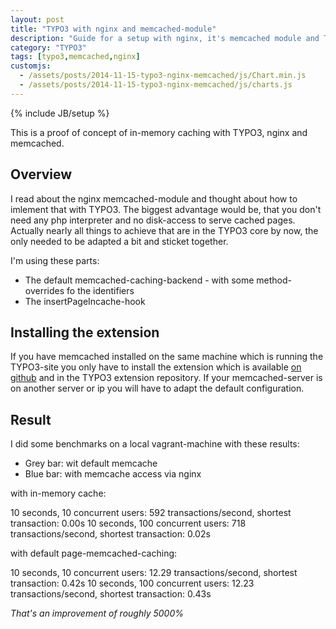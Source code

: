 ```yaml
---
layout: post
title: "TYPO3 with nginx and memcached-module"
description: "Guide for a setup with nginx, it's memcached module and TYPO3"
category: "TYPO3"
tags: [typo3,memcached,nginx]
customjs:
  - /assets/posts/2014-11-15-typo3-nginx-memcached/js/Chart.min.js
  - /assets/posts/2014-11-15-typo3-nginx-memcached/js/charts.js
---
```

{% include JB/setup %}

This is a proof of concept of in-memory caching with TYPO3, nginx and memcached.<!--more-->

## Overview

I read about the nginx memcached-module and thought about how to imlement that with TYPO3. The biggest advantage would be,
that you don't need any php interpreter and no disk-access to serve cached pages. Actually nearly all things to achieve
that are in the TYPO3 core by now, the only needed to be adapted a bit and sticket together.

I'm using these parts:

* The default memcached-caching-backend - with some method-overrides fo the identifiers
* The insertPageIncache-hook

## Installing the extension

If you have memcached installed on the same machine which is running the TYPO3-site you only have to install the extension
which is available [on github](https://github.com/phbergsmann/nginx_memcached) and in the TYPO3 extension repository. If your
memcached-server is on another server or ip you will have to adapt the default configuration.

## Result

I did some benchmarks on a local vagrant-machine with these results:

- Grey bar: wit default memcache
- Blue bar: with memcache access via nginx

<canvas id="chart1" height="450" width="600"></canvas>

<canvas id="chart2" height="450" width="600"></canvas>

with in-memory cache:

10 seconds, 10 concurrent users: 592 transactions/second, shortest transaction: 0.00s
10 seconds, 100 concurrent users: 718 transactions/second, shortest transaction: 0.02s

with default page-memcached-caching:

10 seconds, 10 concurrent users: 12.29 transactions/second, shortest transaction: 0.42s
10 seconds, 100 concurrent users: 12.23 transactions/second, shortest transaction: 0.43s

*That's an improvement of roughly 5000%*